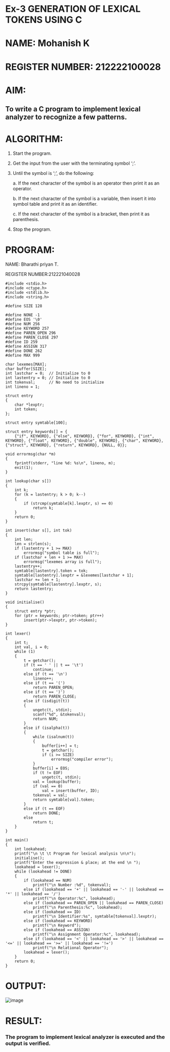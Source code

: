# Ex-3 GENERATION OF LEXICAL TOKENS USING C
# NAME: Mohanish K
# REGISTER NUMBER: 212222100028
# AIM:
## To write a C program to implement lexical analyzer to recognize a few patterns.
# ALGORITHM:

1)	Start the program.
2)	Get the input from the user with the terminating symbol ‘;’.
3)	Until the symbol is ‘;’, do the following:
   
    a.	If the next character of the symbol is an operator then print it as an operator.
  	
    b.	If the next character of the symbol is a variable, then insert it into symbol table and print it as an identifier.
  	
    c.	If the next character of the symbol is a bracket, then print it as parenthesis.
  	
5)	Stop the program.
# PROGRAM:
NAME: Bharathi priyan T.

REGISTER NUMBER:212221040028
```
#include <stdio.h>
#include <ctype.h>
#include <stdlib.h>
#include <string.h>

#define SIZE 128

#define NONE -1
#define EOS '\0'
#define NUM 256
#define KEYWORD 257
#define PAREN_OPEN 296
#define PAREN_CLOSE 297
#define ID 259
#define ASSIGN 317
#define DONE 262
#define MAX 999

char lexemes[MAX];
char buffer[SIZE];
int lastchar = 0;  // Initialize to 0
int lastentry = 0; // Initialize to 0
int tokenval;      // No need to initialize
int lineno = 1;

struct entry
{
    char *lexptr;
    int token;
};

struct entry symtable[100];

struct entry keywords[] = {
    {"if", KEYWORD}, {"else", KEYWORD}, {"for", KEYWORD}, {"int", KEYWORD}, {"float", KEYWORD}, {"double", KEYWORD}, {"char", KEYWORD}, {"struct", KEYWORD}, {"return", KEYWORD}, {NULL, 0}};

void errormsg(char *m)
{
    fprintf(stderr, "line %d: %s\n", lineno, m);
    exit(1);
}

int lookup(char s[])
{
    int k;
    for (k = lastentry; k > 0; k--)
    {
        if (strcmp(symtable[k].lexptr, s) == 0)
            return k;
    }
    return 0;
}

int insert(char s[], int tok)
{
    int len;
    len = strlen(s);
    if (lastentry + 1 >= MAX)
        errormsg("symbol table is full");
    if (lastchar + len + 1 >= MAX)
        errormsg("lexemes array is full");
    lastentry++;
    symtable[lastentry].token = tok;
    symtable[lastentry].lexptr = &lexemes[lastchar + 1];
    lastchar += len + 1;
    strcpy(symtable[lastentry].lexptr, s);
    return lastentry;
}

void initialise()
{
    struct entry *ptr;
    for (ptr = keywords; ptr->token; ptr++)
        insert(ptr->lexptr, ptr->token);
}

int lexer()
{
    int t;
    int val, i = 0;
    while (1)
    {
        t = getchar();
        if (t == ' ' || t == '\t')
            continue;
        else if (t == '\n')
            lineno++;
        else if (t == '(')
            return PAREN_OPEN;
        else if (t == ')')
            return PAREN_CLOSE;
        else if (isdigit(t))
        {
            ungetc(t, stdin);
            scanf("%d", &tokenval);
            return NUM;
        }
        else if (isalpha(t))
        {
            while (isalnum(t))
            {
                buffer[i++] = t;
                t = getchar();
                if (i >= SIZE)
                    errormsg("compiler error");
            }
            buffer[i] = EOS;
            if (t != EOF)
                ungetc(t, stdin);
            val = lookup(buffer);
            if (val == 0)
                val = insert(buffer, ID);
            tokenval = val;
            return symtable[val].token;
        }
        else if (t == EOF)
            return DONE;
        else
            return t;
    }
}

int main()
{
    int lookahead;
    printf("\n \t \t Program for lexical analysis \n\n");
    initialise();
    printf("Enter the expression & place; at the end \n ");
    lookahead = lexer();
    while (lookahead != DONE)
    {
        if (lookahead == NUM)
            printf("\n Number :%d", tokenval);
        else if (lookahead == '+' || lookahead == '-' || lookahead == '*' || lookahead == '/')
            printf("\n Operator:%c", lookahead);
        else if (lookahead == PAREN_OPEN || lookahead == PAREN_CLOSE)
            printf("\n Parenthesis:%c", lookahead);
        else if (lookahead == ID)
            printf("\n Identifier:%s", symtable[tokenval].lexptr);
        else if (lookahead == KEYWORD)
            printf("\n Keyword");
        else if (lookahead == ASSIGN)
            printf("\n Assignment Operator:%c", lookahead);
        else if (lookahead == '<' || lookahead == '>' || lookahead == '<=' || lookahead == '>=' || lookahead == '!=')
            printf("\n Relational Operator");
        lookahead = lexer();
    }
    return 0;
}
```
# OUTPUT:
![image](https://github.com/Anandanaruvi/Ex-3-GENERATION-OF-LEXICAL-TOKENS-/assets/120443233/e5917817-95a5-4608-a412-68918611dbda)
# RESULT:
### The program to implement lexical analyzer is executed and the output is verified.
